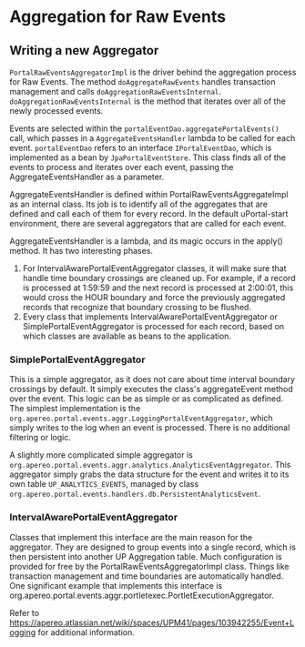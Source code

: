 # Aggregation for Raw Events



## Writing a new Aggregator

`PortalRawEventsAggregatorImpl` is the driver behind the aggregation process for Raw Events.  The method `doAggregateRawEvents` handles transaction management and calls `doAggregationRawEventsInternal`. `doAggregationRawEventsInternal` is the method that iterates over all of the newly processed events.

Events are selected within the `portalEventDao.aggregatePortalEvents()` call, which passes in a `AggregateEventsHandler` lambda to be called for each event. `portalEventDao` refers to an interface `IPortalEventDao`, which is implemented as a bean by `JpaPortalEventStore`.  This class finds all of the events to process and iterates over each event,
passing the AggregateEventsHandler as a parameter.

AggregateEventsHandler is defined within PortalRawEventsAggregateImpl as an internal class.  Its job is to identify all of the aggregates that are defined and call each of them for every record.  In the default uPortal-start environment, there are several aggregators that are called for each event.

AggregateEventsHandler is a lambda, and its magic occurs in the apply() method.  It has two interesting phases.

1. For IntervalAwarePortalEventAggregator classes, it will make sure that handle time boundary crossings are cleaned up.  For example, if a record is processed at 1:59:59 and the next record is processed at 2:00:01, this would cross the HOUR boundary and force the previously aggregated records that recognize that boundary crossing to be flushed.
2. Every class that implements IntervalAwarePortalEventAggregator or SimplePortalEventAggregator is processed for each record, based on which classes are available as beans to the application.

### SimplePortalEventAggregator

This is a simple aggregator, as it does not care about time interval boundary crossings by default. It simply executes the class's aggregateEvent method over the event. This logic can be as simple or as complicated as defined. The simplest implementation is the `org.apereo.portal.events.aggr.LoggingPortalEventAggregator`, which simply writes to the log when an event is processed. There is no additional filtering or logic.

A slightly more complicated simple aggregator is `org.apereo.portal.events.aggr.analytics.AnalyticsEventAggregator`. This aggregator simply grabs the data structure for the event and writes it to its own table `UP_ANALYTICS_EVENTS`, managed by class `org.apereo.portal.events.handlers.db.PersistentAnalyticsEvent`.

### IntervalAwarePortalEventAggregator

Classes that implement this interface are the main reason for the aggregator.  They are designed to group events into a single record, which is then persistent into another UP Aggregation table.  Much configuration is provided for free by the PortalRawEventsAggregatorImpl class.  Things like transaction management and time boundaries are automatically handled.  One significant example that implements this interface is org.apereo.portal.events.aggr.portletexec.PortletExecutionAggregator.

Refer to <https://apereo.atlassian.net/wiki/spaces/UPM41/pages/103942255/Event+Logging> for additional information.

